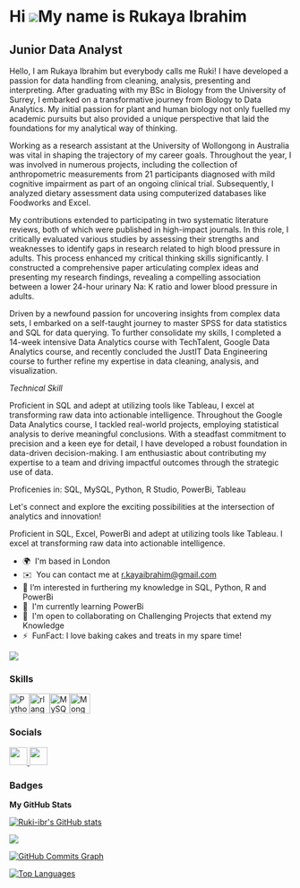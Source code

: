 
<!---
Ruki-ibr/Ruki-ibr is a ✨ special ✨ repository because its `README.md` (this file) appears on your GitHub profile.
You can click the Preview link to take a look at your changes.
--->
Hi ![](https://user-images.githubusercontent.com/18350557/176309783-0785949b-9127-417c-8b55-ab5a4333674e.gif)My name is Rukaya Ibrahim
======================================================================================================================================

Junior Data Analyst
-------------------

Hello, I am Rukaya Ibrahim but everybody calls me Ruki! I have developed a passion for data handling from cleaning, analysis, presenting and interpreting.
After graduating with my BSc in Biology from the University of Surrey, I embarked on a transformative journey from Biology to Data Analytics. My initial passion for plant and human biology not only fuelled my academic pursuits but also provided a unique perspective that laid the foundations for my analytical way of thinking.

Working as a research assistant at the University of Wollongong in Australia was vital in shaping the trajectory of my career goals. Throughout the year, I was involved in numerous projects, including the collection of anthropometric measurements from 21 participants diagnosed with mild cognitive impairment as part of an ongoing clinical trial. Subsequently, I analyzed dietary assessment data using computerized databases like Foodworks and Excel.

My contributions extended to participating in two systematic literature reviews, both of which were published in high-impact journals. In this role, I critically evaluated various studies by assessing their strengths and weaknesses to identify gaps in research related to high blood pressure in adults. This process enhanced my critical thinking skills significantly. I constructed a comprehensive paper articulating complex ideas and presenting my research findings, revealing a compelling association between a lower 24-hour urinary Na: K ratio and lower blood pressure in adults.

Driven by a newfound passion for uncovering insights from complex data sets, I embarked on a self-taught journey to master SPSS for data statistics and SQL for data querying. To further consolidate my skills, I completed a 14-week intensive Data Analytics course with TechTalent, Google Data Analytics course, and recently concluded the JustIT Data Engineering course to further refine my expertise in data cleaning, analysis, and visualization.

*Technical Skill*

Proficient in SQL and adept at utilizing tools like Tableau, I excel at transforming raw data into actionable intelligence. Throughout the Google Data Analytics course, I tackled real-world projects, employing statistical analysis to derive meaningful conclusions. With a steadfast commitment to precision and a keen eye for detail, I have developed a robust foundation in data-driven decision-making. I am enthusiastic about contributing my expertise to a team and driving impactful outcomes through the strategic use of data.

Proficenies in: SQL, MySQL, Python, R Studio, PowerBi, Tableau

Let's connect and explore the exciting possibilities at the intersection of analytics and innovation!

Proficient in SQL, Excel, PowerBi and adept at utilizing tools like Tableau. I excel at transforming raw data into actionable intelligence.

* 🌍  I'm based in London
* ✉️  You can contact me at r.kayaibrahim@gmail.com
* 👀  I’m interested in furthering my knowledge in SQL, Python, R and PowerBi
* 🧠  I'm currently learning PowerBi
* 🤝  I'm open to collaborating on Challenging Projects that extend my Knowledge
* ⚡  FunFact: I love baking cakes and treats in my spare time!

<a href="https://www.github.com/Ruki-ibr" target="_blank" rel="noreferrer"><img
src="https://img.shields.io/github/followers/Ruki-ibr?logo=github&style=for-the-badge&color=ec4899&labelColor=000000" /></a>

### Skills


<p align="left">
<a href="https://www.python.org/" target="_blank" rel="noreferrer"><img src="https://raw.githubusercontent.com/danielcranney/readme-generator/main/public/icons/skills/python-colored.svg" width="36" height="36" alt="Python" /></a><a href="https://www.r-project.org/" target="_blank" rel="noreferrer"><img src="https://raw.githubusercontent.com/danielcranney/readme-generator/main/public/icons/skills/rlang-colored.svg" width="36" height="36" alt="rlang" /></a><a href="https://www.mysql.com/" target="_blank" rel="noreferrer"><img src="https://raw.githubusercontent.com/danielcranney/readme-generator/main/public/icons/skills/mysql-colored.svg" width="36" height="36" alt="MySQL" /></a><a href="https://www.mongodb.com/" target="_blank" rel="noreferrer"><img src="https://raw.githubusercontent.com/danielcranney/readme-generator/main/public/icons/skills/mongodb-colored.svg" width="36" height="36" alt="MongoDB" /></a>
</p>


### Socials

<p align="left"> <a href="https://www.github.com/Ruki-ibr" target="_blank" rel="noreferrer"> <picture> <source media="(prefers-color-scheme: dark)" srcset="https://raw.githubusercontent.com/danielcranney/readme-generator/main/public/icons/socials/github-dark.svg" /> <source media="(prefers-color-scheme: light)" srcset="https://raw.githubusercontent.com/danielcranney/readme-generator/main/public/icons/socials/github.svg" /> <img src="https://raw.githubusercontent.com/danielcranney/readme-generator/main/public/icons/socials/github.svg" width="32" height="32" /> </picture> </a> <a href="https://www.linkedin.com/in/ruki-ibrahim" target="_blank" rel="noreferrer"> <picture> <source media="(prefers-color-scheme: dark)" srcset="https://raw.githubusercontent.com/danielcranney/readme-generator/main/public/icons/socials/linkedin-dark.svg" /> <source media="(prefers-color-scheme: light)" srcset="https://raw.githubusercontent.com/danielcranney/readme-generator/main/public/icons/socials/linkedin.svg" /> <img src="https://raw.githubusercontent.com/danielcranney/readme-generator/main/public/icons/socials/linkedin.svg" width="32" height="32" /> </picture> </a></p>

### Badges

<b>My GitHub Stats</b>

<a href="http://www.github.com/Ruki-ibr"><img src="https://github-readme-stats.vercel.app/api?username=Ruki-ibr&show_icons=true&hide=&count_private=true&title_color=0891b2&text_color=ec4899&icon_color=ec4899&bg_color=000000&hide_border=true&show_icons=true" alt="Ruki-ibr's GitHub stats" /></a>

<a href="http://www.github.com/Ruki-ibr"><img src="https://github-readme-streak-stats.herokuapp.com/?user=Ruki-ibr&stroke=ec4899&background=000000&ring=0891b2&fire=0891b2&currStreakNum=ec4899&currStreakLabel=0891b2&sideNums=ec4899&sideLabels=ec4899&dates=ec4899&hide_border=true" /></a>

<a href="http://www.github.com/Ruki-ibr"><img src="https://github-readme-activity-graph.cyclic.app/graph?username=Ruki-ibr&bg_color=000000&color=ec4899&line=ec4899&point=ec4899&area_color=000000&area=true&hide_border=true&custom_title=GitHub%20Commits%20Graph" alt="GitHub Commits Graph" /></a>

<a href="https://github.com/Ruki-ibr" align="left"><img src="https://github-readme-stats.vercel.app/api/top-langs/?username=Ruki-ibr&langs_count=10&title_color=0891b2&text_color=ec4899&icon_color=ec4899&bg_color=000000&hide_border=true&locale=en&custom_title=Top%20%Languages" alt="Top Languages" /></a>
